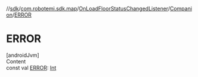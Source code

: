 //[sdk](../../../../index.md)/[com.robotemi.sdk.map](../../index.md)/[OnLoadFloorStatusChangedListener](../index.md)/[Companion](index.md)/[ERROR](-e-r-r-o-r.md)



# ERROR  
[androidJvm]  
Content  
const val [ERROR](-e-r-r-o-r.md): [Int](https://kotlinlang.org/api/latest/jvm/stdlib/kotlin/-int/index.html)  



